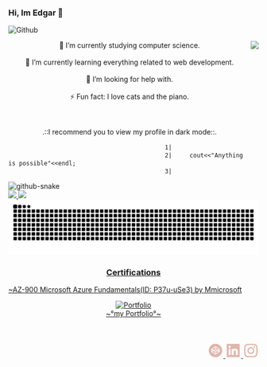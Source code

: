 ### Hi, Im Edgar 👋

<!-- cover -->
![Github](https://user-images.githubusercontent.com/69487958/129805905-168fd73e-1d25-42fe-ac49-e757a584c338.gif)

<!-- Me .GIF -->
 <img align="right" height="220em" align="right" src="https://user-images.githubusercontent.com/69487958/131787093-8fb23d0a-f70f-4c06-a4ab-fb310f38111a.gif"/>
 
 <!-- About me -->
 <div align="center">
 🔭 I’m currently studying computer science. <br><br>
 🌱 I’m currently learning everything related to web development. <br><br>
 🤔 I’m looking for help with.<br><br>
 ⚡ Fun fact: I love cats and the piano. <br><br><br>
 
  .::I recommend you to view my profile in dark mode::.<br>
</div>          

<!-- Inspiration -->
                                                1|
                                                2|     cout<<"Anything is possible"<<endl;
                                                3|


<!-- DarkMode SnakeGame -->

<picture>
  <source media="(prefers-color-scheme: dark)" srcset="github-snake-dark.svg" />
  <source media="(prefers-color-scheme: light)" srcset="github-snake.svg" />
  <img alt="github-snake" src="github-snake.svg" />
</picture>

<!-- Snake Game -->
<div>  
  <a href="https://github.com/EdgarAnt">
  <img height="180em" src="https://github-readme-stats.vercel.app/api?username=EdgarAnt&show_icons=true&theme=tokyonight"/>
  <img height="120em" src="https://github-readme-stats.vercel.app/api/top-langs/?username=EdgarAnt&layout=compact&langs_count=16&theme=tokyonight"/>
    
  <img alt="snake eating my contributions" src="https://raw.githubusercontent.com/EdgarAnt/EdgarAnt/output/github-contribution-grid-snake.svg" />

</div>

<div>
 
 <h3 align="center">Certifications</h3>
 
 <!-- Certifactes -->
 <p>~AZ-900 Microsoft Azure Fundamentals(ID: P37u-uSe3) by Mmicrosoft<p>

</div>



<!-- My portfolio -->

<div align=center>
  <a href="https://edgarant.github.io/">
    <img src="https://media.giphy.com/media/kxpZvoYJWxnuxvByQR/giphy.gif" alt="Portfolio" width="20%" height="20%" quality="20%">
  </a>
  <br>
  <a href="https://edgarant.github.io/">
  ~°my Portfolio°~<br><br><br></br>
</div>


<!-- Icons -->

<div align=Right>
  <!-- Icono CodePen -->
    <a href="https://codepen.io/EdgarAnt">
      <img src="./img/codepen.png" alt="Codepen" height="30">
    </a>
  
  <!-- Icono Linkedin -->
  <a href="https://www.linkedin.com/in/edgarant/">
    <img src="./img/Linkedin.png" alt="Linkedin" height="30">
   </a>

  <!-- Icono Instagram -->
  <a href="https://www.instagram.com/tony_tony_swg/">
    <img src="./img/instagram.png" alt="Instagram" height="30">
    </a>
</div> 

